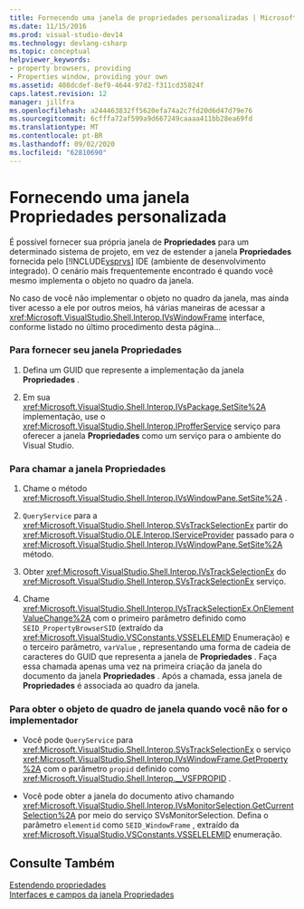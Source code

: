 ```yaml
---
title: Fornecendo uma janela de propriedades personalizadas | Microsoft Docs
ms.date: 11/15/2016
ms.prod: visual-studio-dev14
ms.technology: devlang-csharp
ms.topic: conceptual
helpviewer_keywords:
- property browsers, providing
- Properties window, providing your own
ms.assetid: 408dcdef-8ef9-4644-97d2-f311cd35824f
caps.latest.revision: 12
manager: jillfra
ms.openlocfilehash: a244463832ff5620efa74a2c7fd20d6d47d79e76
ms.sourcegitcommit: 6cfffa72af599a9d667249caaaa411bb28ea69fd
ms.translationtype: MT
ms.contentlocale: pt-BR
ms.lasthandoff: 09/02/2020
ms.locfileid: "62810690"
---
```

# <a name="providing-a-custom-properties-window"></a>Fornecendo uma janela Propriedades personalizada
É possível fornecer sua própria janela de **Propriedades** para um determinado sistema de projeto, em vez de estender a janela **Propriedades** fornecida pelo [!INCLUDE[vsprvs](../includes/vsprvs-md.md)] IDE (ambiente de desenvolvimento integrado). O cenário mais frequentemente encontrado é quando você mesmo implementa o objeto no quadro da janela.  
  
 No caso de você não implementar o objeto no quadro da janela, mas ainda tiver acesso a ele por outros meios, há várias maneiras de acessar a <xref:Microsoft.VisualStudio.Shell.Interop.IVsWindowFrame> interface, conforme listado no último procedimento desta página...  
  
### <a name="to-provide-your-properties-window"></a>Para fornecer seu janela Propriedades  
  
1. Defina um GUID que represente a implementação da janela **Propriedades** .  
  
2. Em sua <xref:Microsoft.VisualStudio.Shell.Interop.IVsPackage.SetSite%2A> implementação, use o <xref:Microsoft.VisualStudio.Shell.Interop.IProfferService> serviço para oferecer a janela **Propriedades** como um serviço para o ambiente do Visual Studio.  
  
### <a name="to-call-your-properties-window"></a>Para chamar a janela Propriedades  
  
1. Chame o método <xref:Microsoft.VisualStudio.Shell.Interop.IVsWindowPane.SetSite%2A> .  
  
2. `QueryService` para a <xref:Microsoft.VisualStudio.Shell.Interop.SVsTrackSelectionEx> partir do <xref:Microsoft.VisualStudio.OLE.Interop.IServiceProvider> passado para o <xref:Microsoft.VisualStudio.Shell.Interop.IVsWindowPane.SetSite%2A> método.  
  
3. Obter <xref:Microsoft.VisualStudio.Shell.Interop.IVsTrackSelectionEx> do <xref:Microsoft.VisualStudio.Shell.Interop.SVsTrackSelectionEx> serviço.  
  
4. Chame <xref:Microsoft.VisualStudio.Shell.Interop.IVsTrackSelectionEx.OnElementValueChange%2A> com o primeiro parâmetro definido como `SEID_PropertyBrowserSID` (extraído da <xref:Microsoft.VisualStudio.VSConstants.VSSELELEMID> Enumeração) e o terceiro parâmetro, `varValue` , representando uma forma de cadeia de caracteres do GUID que representa a janela de **Propriedades** . Faça essa chamada apenas uma vez na primeira criação da janela do documento da janela **Propriedades** . Após a chamada, essa janela de **Propriedades** é associada ao quadro da janela.  
  
### <a name="to-obtain-the-window-frame-object-when-you-are-not-the-implementer"></a>Para obter o objeto de quadro de janela quando você não for o implementador  
  
- Você pode `QueryService` para <xref:Microsoft.VisualStudio.Shell.Interop.SVsTrackSelectionEx> o serviço <xref:Microsoft.VisualStudio.Shell.Interop.IVsWindowFrame.GetProperty%2A> com o parâmetro `propid` definido como <xref:Microsoft.VisualStudio.Shell.Interop.__VSFPROPID> .  
  
- Você pode obter a janela do documento ativo chamando <xref:Microsoft.VisualStudio.Shell.Interop.IVsMonitorSelection.GetCurrentSelection%2A> por meio do serviço SVsMonitorSelection. Defina o parâmetro `elementid` como `SEID_WindowFrame` , extraído da <xref:Microsoft.VisualStudio.VSConstants.VSSELELEMID> enumeração.  
  
## <a name="see-also"></a>Consulte Também  
 [Estendendo propriedades](../extensibility/internals/extending-properties.md)   
 [Interfaces e campos da janela Propriedades](../extensibility/internals/properties-window-fields-and-interfaces.md)